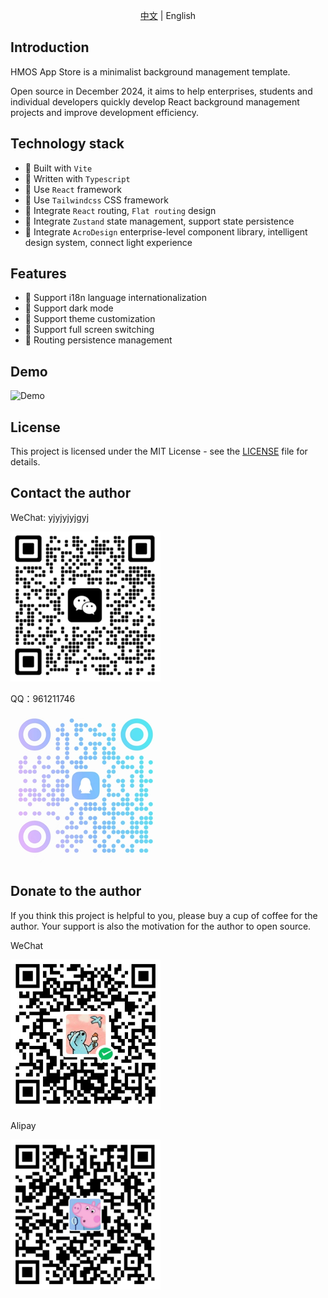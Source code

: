 <p align="center"><a href="README.md">中文</a> | English</p>

## Introduction

HMOS App Store is a minimalist background management template.

Open source in December 2024, it aims to help enterprises, students and individual developers quickly develop React background management projects and improve development efficiency.

## Technology stack

- 🎉 Built with `Vite`
- 🎉 Written with `Typescript`
- 🎉 Use `React` framework
- 🎉 Use `Tailwindcss` CSS framework
- 🎉 Integrate `React` routing, `Flat routing` design
- 🎉 Integrate `Zustand` state management, support state persistence
- 🎉 Integrate `AcroDesign` enterprise-level component library, intelligent design system, connect light experience

## Features

- 🎉 Support i18n language internationalization
- 🎉 Support dark mode
- 🎉 Support theme customization
- 🎉 Support full screen switching
- 🎉 Routing persistence management

## Demo

![Demo](/src/assets/image/demo.gif)

## License

This project is licensed under the MIT License - see the [LICENSE](LICENSE) file for details.

## Contact the author

WeChat: yjyjyjyjgyj

![WeChat](/src/assets/image/wx.png)

QQ：961211746

![QQ](/src/assets/image/qq.png)

## Donate to the author

If you think this project is helpful to you, please buy a cup of coffee for the author. Your support is also the motivation for the author to open source.

WeChat

![WeChat](/src/assets/image/wx_pay.png)

Alipay

![Alipay](/src/assets/image/zfb.png)
